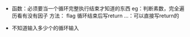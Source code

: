 - 函数：必须要当一个循环完整执行结束才知道的东西
	eg：判断素数，完全遍历看有没有因子
	方法：
		flag
		循环结束后写return ...：可以直接写return的

- 不知道输入多少个的循环输入